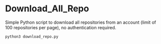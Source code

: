 # Download_All_Repo

Simple Python script to download all repositories from an account (limit of 100 repositories per page), no authentication required.

```sh
python3 download_repo.py
```
